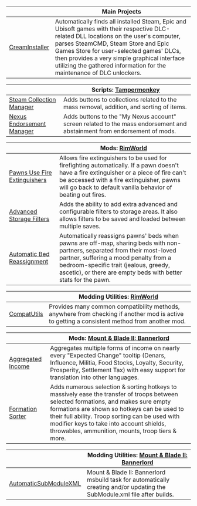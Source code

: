 || Main Projects |
|-|-|
| [CreamInstaller](https://github.com/pointfeev/CreamInstaller) | Automatically finds all installed Steam, Epic and Ubisoft games with their respective DLC-related DLL locations on the user's computer, parses SteamCMD, Steam Store and Epic Games Store for user-selected games' DLCs, then provides a very simple graphical interface utilizing the gathered information for the maintenance of DLC unlockers. |

|| Scripts: [Tampermonkey](https://www.tampermonkey.net/) |
|-|-|
| [Steam Collection Manager](https://gist.github.com/pointfeev/31618a04ab2f754158ca7d950e1dd35c) | Adds buttons to collections related to the mass removal, addition, and sorting of items. |
| [Nexus Endorsement Manager](https://gist.github.com/pointfeev/aa70c3d600698df40141c3a79ad9bf59) | Adds buttons to the "My Nexus account" screen related to the mass endorsement and abstainment from endorsement of mods. |

|| Mods: [RimWorld](https://store.steampowered.com/app/294100) |
|-|-|
| [Pawns Use Fire Extinguishers](https://github.com/pointfeev/FireExtinguisher) | Allows fire extinguishers to be used for firefighting automatically. If a pawn doesn't have a fire extinguisher or a piece of fire can't be accessed with a fire extinguisher, pawns will go back to default vanilla behavior of beating out fires. |
| [Advanced Storage Filters](https://github.com/pointfeev/StorageFilters) | Adds the ability to add extra advanced and configurable filters to storage areas. It also allows filters to be saved and loaded between multiple saves. |
| [Automatic Bed Reassignment](https://github.com/pointfeev/BedAssign) | Automatically reassigns pawns' beds when pawns are off-map, sharing beds with non-partners, separated from their most-loved partner, suffering a mood penalty from a bedroom-specific trait (jealous, greedy, ascetic), or there are empty beds with better stats for the pawn. |

|| Modding Utilities: [RimWorld](https://store.steampowered.com/app/294100) |
|-|-|
| [CompatUtils](https://github.com/pointfeev/CompatUtils) |  Provides many common compatibility methods, anywhere from checking if another mod is active to getting a consistent method from another mod.  |

|| Mods: [Mount & Blade II: Bannerlord](https://store.steampowered.com/app/261550) |
|-|-|
| [Aggregated Income](https://github.com/pointfeev/SortedIncome) | Aggregates multiple forms of income on nearly every "Expected Change" tooltip (Denars, Influence, Militia, Food Stocks, Loyalty, Security, Prosperity, Settlement Tax) with easy support for translation into other languages. |
| [Formation Sorter](https://github.com/pointfeev/FormationSorter) | Adds numerous selection & sorting hotkeys to massively ease the transfer of troops between selected formations, and makes sure empty formations are shown so hotkeys can be used to their full ability. Troop sorting can be used with modifier keys to take into account shields, throwables, ammunition, mounts, troop tiers & more. |

|| Modding Utilities: [Mount & Blade II: Bannerlord](https://store.steampowered.com/app/261550) |
|-|-|
| [AutomaticSubModuleXML](https://github.com/pointfeev/AutomaticSubModuleXML) |  Mount & Blade II: Bannerlord msbuild task for automatically creating and/or updating the SubModule.xml file after builds.  |
